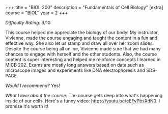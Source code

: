 +++
title = "BIOL 200"
description = "Fundamentals of Cell Biology"
[extra]
course = "BIOL"
year = 2
+++

*Difficulty Rating:* 6/10

This course helped me appreciate the biology of our body! My instructor, Vivienne, made the course engaging and taught the content in a fun and effective way. She also let us stamp and draw all over her zoom slides. Despite the course being all online, Vivienne made sure that we had many chances to engage with herself and the other students. Also, the course content is super interesting and helped me reinforce concepts I learned in MICB 202. Exams are mostly long answers based on data such as microscope images and experiments like DNA electrophoresis and SDS-PAGE.

*Would I recommend?* Yes!

*What I love about the course:* The course gets deep into what's happening inside of our cells. Here's a funny video: https://youtu.be/eEFyPbsXdN0. I promise it's worth it! 

